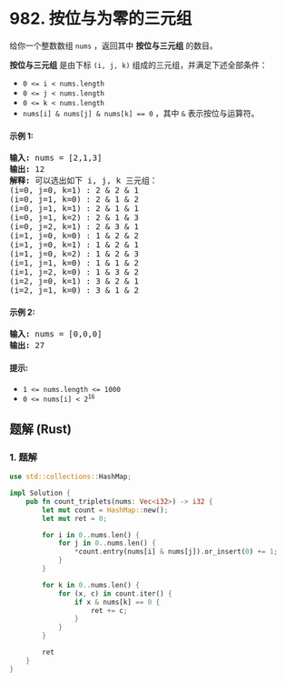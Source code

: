 # 982. 按位与为零的三元组
给你一个整数数组 `nums` ，返回其中 **按位与三元组** 的数目。

**按位与三元组** 是由下标 `(i, j, k)` 组成的三元组，并满足下述全部条件：

* `0 <= i < nums.length`
* `0 <= j < nums.length`
* `0 <= k < nums.length`
* `nums[i] & nums[j] & nums[k] == 0` ，其中 `&` 表示按位与运算符。

#### 示例 1:
<pre>
<strong>输入:</strong> nums = [2,1,3]
<strong>输出:</strong> 12
<strong>解释:</strong> 可以选出如下 i, j, k 三元组：
(i=0, j=0, k=1) : 2 & 2 & 1
(i=0, j=1, k=0) : 2 & 1 & 2
(i=0, j=1, k=1) : 2 & 1 & 1
(i=0, j=1, k=2) : 2 & 1 & 3
(i=0, j=2, k=1) : 2 & 3 & 1
(i=1, j=0, k=0) : 1 & 2 & 2
(i=1, j=0, k=1) : 1 & 2 & 1
(i=1, j=0, k=2) : 1 & 2 & 3
(i=1, j=1, k=0) : 1 & 1 & 2
(i=1, j=2, k=0) : 1 & 3 & 2
(i=2, j=0, k=1) : 3 & 2 & 1
(i=2, j=1, k=0) : 3 & 1 & 2
</pre>

#### 示例 2:
<pre>
<strong>输入:</strong> nums = [0,0,0]
<strong>输出:</strong> 27
</pre>

#### 提示:
* `1 <= nums.length <= 1000`
* <code>0 <= nums[i] < 2<sup>16</sup></code>

## 题解 (Rust)

### 1. 题解
```Rust
use std::collections::HashMap;

impl Solution {
    pub fn count_triplets(nums: Vec<i32>) -> i32 {
        let mut count = HashMap::new();
        let mut ret = 0;

        for i in 0..nums.len() {
            for j in 0..nums.len() {
                *count.entry(nums[i] & nums[j]).or_insert(0) += 1;
            }
        }

        for k in 0..nums.len() {
            for (x, c) in count.iter() {
                if x & nums[k] == 0 {
                    ret += c;
                }
            }
        }

        ret
    }
}
```

